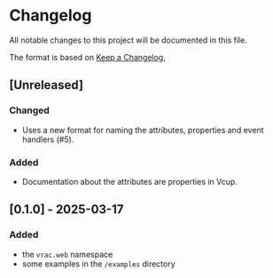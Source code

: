 # Changelog

All notable changes to this project will be documented in this file.

The format is based on [Keep a Changelog](https://keepachangelog.com/en/1.1.0/),

## [Unreleased]

### Changed

- Uses a new format for naming the attributes, properties and event handlers (#5).

### Added

- Documentation about the attributes are properties in Vcup.

## [0.1.0] - 2025-03-17

### Added

- the `vrac.web` namespace
- some examples in the `/examples` directory
